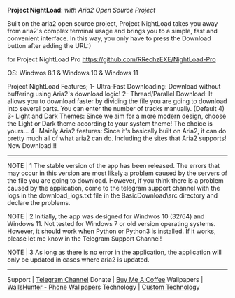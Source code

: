 **Project NightLoad**: *with Aria2 Open Source Project*

Built on the aria2 open source project, Project NightLoad takes you away from aria2's complex terminal usage and brings you to a simple, fast and convenient interface. In this way, you only have to press the Download button after adding the URL:)

for Project NightLoad Pro
https://github.com/RRechzEXE/NightLoad-Pro

OS: Windwos 8.1 & Windows 10 & Windows 11

Project NightLoad Features;
1- Ultra-Fast Downloading: Download without buffering using Aria2's download logic!	
2- Thread/Parallel Download: It allows you to download faster by dividing the file you are going to download into several parts. You can enter the number of tracks manually. (Default 4)
3- Light and Dark Themes: Since we aim for a more modern design, choose the Light or Dark theme according to your system theme! The choice is yours...
4- Mainly Aria2 features: Since it's basically built on Aria2, it can do pretty much all of what aria2 can do. Including the sites that Aria2 supports!
Now Download!!!

__________________________________________________________________
NOTE | 1
The stable version of the app has been released. The errors that may occur in this version are most likely a problem caused by the servers of the file you are going to download. However, if you think there is a problem caused by the application, come to the telegram support channel with the logs in the download_logs.txt file in the BasicDownload\src directory and declare the problems.

NOTE | 2
Initially, the app was designed for Windwos 10 (32/64) and Windows 11. Not tested for Windows 7 or old version operating systems. However, it should work when Python or Python3 is installed. If it works, please let me know in the Telegram Support Channel!

NOTE | 3
As long as there is no error in the application, the application will only be updated in cases where aria2 is updated.
__________________________________________________________________
Support | [Telegram Channel](https://t.me/rrechzexegithub)
Donate | [Buy Me A Coffee](buymeacoffee.com/section)
Wallpapers | [WallsHunter - Phone Wallpapers](https://t.me/WallsHunterHQ)
Technology | [Custom Technology](https://t.me/customtechnology)
